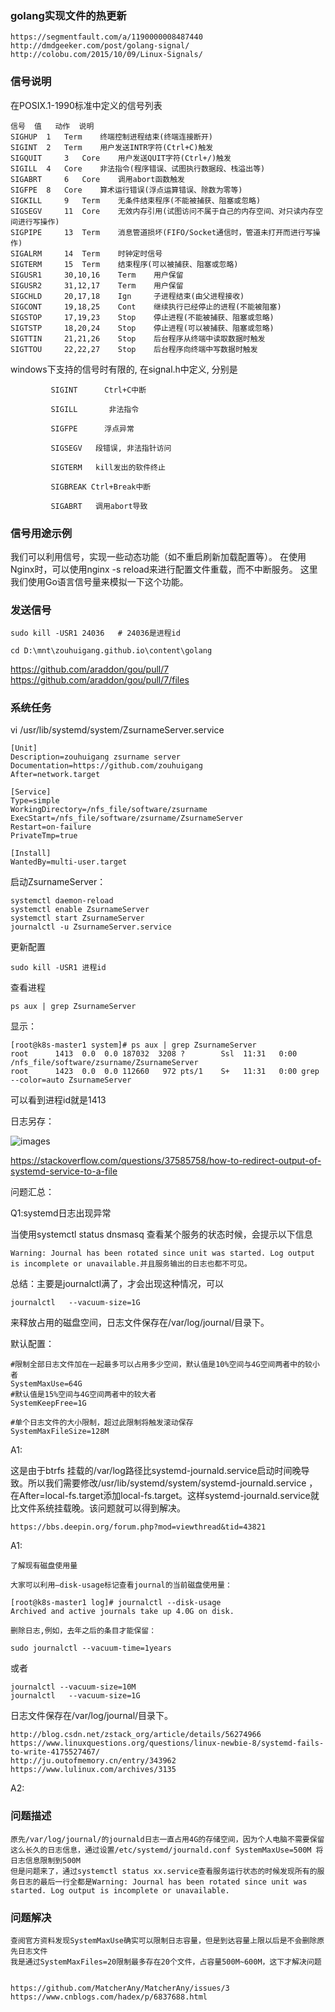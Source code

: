 ### golang实现文件的热更新


	https://segmentfault.com/a/1190000008487440
	http://dmdgeeker.com/post/golang-signal/
	http://colobu.com/2015/10/09/Linux-Signals/


### 信号说明

在POSIX.1-1990标准中定义的信号列表

	信号	值	动作	说明
	SIGHUP 	1 	Term 	终端控制进程结束(终端连接断开)
	SIGINT 	2 	Term 	用户发送INTR字符(Ctrl+C)触发
	SIGQUIT 	3 	Core 	用户发送QUIT字符(Ctrl+/)触发
	SIGILL 	4 	Core 	非法指令(程序错误、试图执行数据段、栈溢出等)
	SIGABRT 	6 	Core 	调用abort函数触发
	SIGFPE 	8 	Core 	算术运行错误(浮点运算错误、除数为零等)
	SIGKILL 	9 	Term 	无条件结束程序(不能被捕获、阻塞或忽略)
	SIGSEGV 	11 	Core 	无效内存引用(试图访问不属于自己的内存空间、对只读内存空间进行写操作)
	SIGPIPE 	13 	Term 	消息管道损坏(FIFO/Socket通信时，管道未打开而进行写操作)
	SIGALRM 	14 	Term 	时钟定时信号
	SIGTERM 	15 	Term 	结束程序(可以被捕获、阻塞或忽略)
	SIGUSR1 	30,10,16 	Term 	用户保留
	SIGUSR2 	31,12,17 	Term 	用户保留
	SIGCHLD 	20,17,18 	Ign 	子进程结束(由父进程接收)
	SIGCONT 	19,18,25 	Cont 	继续执行已经停止的进程(不能被阻塞)
	SIGSTOP 	17,19,23 	Stop 	停止进程(不能被捕获、阻塞或忽略)
	SIGTSTP 	18,20,24 	Stop 	停止进程(可以被捕获、阻塞或忽略)
	SIGTTIN 	21,21,26 	Stop 	后台程序从终端中读取数据时触发
	SIGTTOU 	22,22,27 	Stop 	后台程序向终端中写数据时触发



windows下支持的信号时有限的, 在signal.h中定义, 分别是

             SIGINT      Ctrl+C中断

             SIGILL       非法指令

             SIGFPE      浮点异常

             SIGSEGV   段错误, 非法指针访问

             SIGTERM   kill发出的软件终止

             SIGBREAK Ctrl+Break中断

             SIGABRT   调用abort导致


### 信号用途示例

我们可以利用信号，实现一些动态功能（如不重启刷新加载配置等）。 在使用Nginx时，可以使用nginx -s reload来进行配置文件重载，而不中断服务。 这里我们使用Go语言信号量来模拟一下这个功能。




### 发送信号 

	sudo kill -USR1 24036   # 24036是进程id

	cd D:\mnt\zouhuigang.github.io\content\golang
  

https://github.com/araddon/gou/pull/7
https://github.com/araddon/gou/pull/7/files



### 系统任务

vi /usr/lib/systemd/system/ZsurnameServer.service

	[Unit]
	Description=zouhuigang zsurname server
	Documentation=https://github.com/zouhuigang
	After=network.target
	
	[Service]
	Type=simple
	WorkingDirectory=/nfs_file/software/zsurname
	ExecStart=/nfs_file/software/zsurname/ZsurnameServer
	Restart=on-failure
	PrivateTmp=true
	
	[Install]
	WantedBy=multi-user.target



启动ZsurnameServer：

	systemctl daemon-reload
	systemctl enable ZsurnameServer
	systemctl start ZsurnameServer
	journalctl -u ZsurnameServer.service

更新配置

	sudo kill -USR1 进程id

查看进程

	ps aux | grep ZsurnameServer

显示：

	[root@k8s-master1 system]# ps aux | grep ZsurnameServer
	root      1413  0.0  0.0 187032  3208 ?        Ssl  11:31   0:00 /nfs_file/software/zsurname/ZsurnameServer
	root      1423  0.0  0.0 112660   972 pts/1    S+   11:31   0:00 grep --color=auto ZsurnameServer

可以看到进程id就是1413




日志另存：

![images](../images/20180226113858.jpg)

https://stackoverflow.com/questions/37585758/how-to-redirect-output-of-systemd-service-to-a-file


问题汇总：

Q1:systemd日志出现异常

当使用systemctl status dnsmasq 查看某个服务的状态时候，会提示以下信息

	Warning: Journal has been rotated since unit was started. Log output is incomplete or unavailable.并且服务输出的日志也都不可见。

总结：主要是journalctl满了，才会出现这种情况，可以

	journalctl   --vacuum-size=1G 

来释放占用的磁盘空间，日志文件保存在/var/log/journal/目录下。


默认配置：

	#限制全部日志文件加在一起最多可以占用多少空间，默认值是10%空间与4G空间两者中的较小者
	SystemMaxUse=64G 
	#默认值是15%空间与4G空间两者中的较大者
	SystemKeepFree=1G 
	
	#单个日志文件的大小限制，超过此限制将触发滚动保存
	SystemMaxFileSize=128M 


A1:

这是由于btrfs 挂载的/var/log路径比systemd-journald.service启动时间晚导致。所以我们需要修改/usr/lib/systemd/system/systemd-journald.service ，在After=local-fs.target添加local-fs.target。这样systemd-journald.service就比文件系统挂载晚。该问题就可以得到解决。

	https://bbs.deepin.org/forum.php?mod=viewthread&tid=43821


A1:

	了解现有磁盘使用量

	大家可以利用–disk-usage标记查看journal的当前磁盘使用量：

	[root@k8s-master1 log]# journalctl --disk-usage
	Archived and active journals take up 4.0G on disk.

	删除日志,例如，去年之后的条目才能保留：

	sudo journalctl --vacuum-time=1years
	
或者

	journalctl --vacuum-size=10M
	journalctl   --vacuum-size=1G

日志文件保存在/var/log/journal/目录下。


	http://blog.csdn.net/zstack_org/article/details/56274966
	https://www.linuxquestions.org/questions/linux-newbie-8/systemd-fails-to-write-4175527467/
	http://ju.outofmemory.cn/entry/343962
	https://www.lulinux.com/archives/3135


A2:


### 问题描述

	原先/var/log/journal/的journald日志一直占用4G的存储空间，因为个人电脑不需要保留这么长久的日志信息，通过设置/etc/systemd/journald.conf SystemMaxUse=500M 将日志信息限制到500M
	但是问题来了，通过systemctl status xx.service查看服务运行状态的时候发现所有的服务日志的最后一行全都是Warning: Journal has been rotated since unit was started. Log output is incomplete or unavailable.

### 问题解决

	查阅官方资料发现SystemMaxUse确实可以限制日志容量，但是到达容量上限以后是不会删除原先日志文件
	我是通过SystemMaxFiles=20限制最多存在20个文件，占容量500M~600M，这下才解决问题


	https://github.com/MatcherAny/MatcherAny/issues/3
	https://www.cnblogs.com/hadex/p/6837688.html



